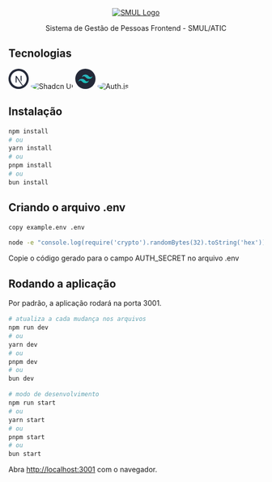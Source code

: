 <p align="center">
  <a href="https://www.prefeitura.sp.gov.br/cidade/secretarias/licenciamento/" target="blank"><img src="https://www.prefeitura.sp.gov.br/cidade/secretarias/upload/chamadas/URBANISMO_E_LICENCIAMENTO_HORIZONTAL_FUNDO_CLARO_1665756993.png" width="200" alt="SMUL Logo" /></a>
</p>
<p align="center">Sistema de Gestão de Pessoas Frontend - SMUL/ATIC</p>

## Tecnologias

<p align="left">
    <a href="https://nextjs.org/docs" target="_blank" title="Next.js" style="text-decoration: none; decoration: none;">
        <img src="https://github.com/tandpfun/skill-icons/raw/main/icons/NextJS-Dark.svg" alt="Next.js" width="40" height="40" style="border-radius: 50%;" />
    </a>
    <a href="" target="https://ui.shadcn.com/docs" title="Shadcn UI" style="text-decoration: none; decoration: none;">
        <img src="https://avatars.githubusercontent.com/u/139895814" alt="Shadcn UI" width="40" height="40" style="border-radius: 50%;" />
    </a>
    <a href="" target="https://authjs.dev/getting-started" title="Tailwind" style="text-decoration: none; decoration: none;">
        <img src="https://github.com/tandpfun/skill-icons/raw/main/icons/TailwindCSS-Dark.svg" alt="Tailwind" width="40" height="40" style="border-radius: 50%;" />
    </a>
    <a href="" target="https://tailwindcss.com/docs" title="Auth.js" style="text-decoration: none; decoration: none;">
        <img src="https://authjs.dev/img/etc/logo-sm.webp" alt="Auth.js" width="40" height="40" style="border-radius: 50%;" />
    </a>
</p>


## Instalação

```bash
npm install
# ou
yarn install
# ou
pnpm install
# ou
bun install
```

## Criando o arquivo .env

```bash
copy example.env .env
```

```bash
node -e "console.log(require('crypto').randomBytes(32).toString('hex'))"
```

Copie o código gerado para o campo AUTH_SECRET no arquivo .env

## Rodando a aplicação

Por padrão, a aplicação rodará na porta 3001.

```bash
# atualiza a cada mudança nos arquivos
npm run dev
# ou
yarn dev
# ou
pnpm dev
# ou
bun dev
```

```bash
# modo de desenvolvimento
npm run start
# ou
yarn start
# ou
pnpm start
# ou
bun start
```

Abra [http://localhost:3001](http://localhost:3001) com o navegador.